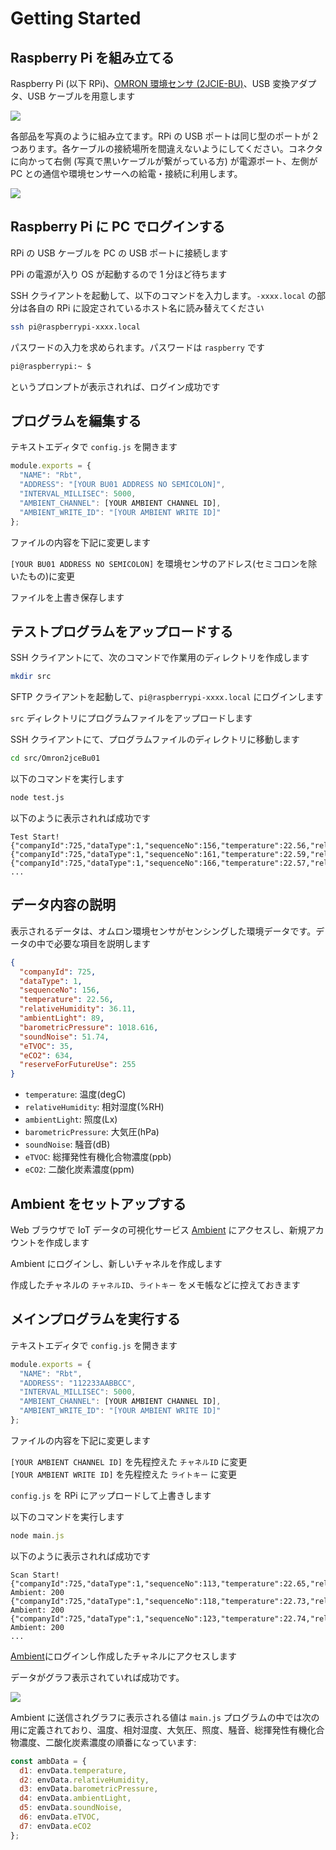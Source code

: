 # Getting Started

## Raspberry Pi を組み立てる

Raspberry Pi (以下 RPi)、[OMRON 環境センサ (2JCIE-BU)](https://www.fa.omron.co.jp/products/family/3724/)、USB 変換アダプタ、USB ケーブルを用意します

![](./images/00001.jpg)

各部品を写真のように組み立てます。RPi の USB ポートは同じ型のポートが 2 つあります。各ケーブルの接続場所を間違えないようにしてください。コネクタに向かって右側 (写真で黒いケーブルが繋がっている方) が電源ポート、左側が PC との通信や環境センサーへの給電・接続に利用します。

![](./images/00002.jpg)

## Raspberry Pi に PC でログインする

RPi の USB ケーブルを PC の USB ポートに接続します

PPi の電源が入り OS が起動するので 1 分ほど待ちます

SSH クライアントを起動して、以下のコマンドを入力します。`-xxxx.local` の部分は各自の RPi に設定されているホスト名に読み替えてください

```sh
ssh pi@raspberrypi-xxxx.local
```

パスワードの入力を求められます。パスワードは `raspberry` です

```sh
pi@raspberrypi:~ $
```

というプロンプトが表示されれば、ログイン成功です

## プログラムを編集する

テキストエディタで `config.js` を開きます

```js
module.exports = {
  "NAME": "Rbt",
  "ADDRESS": "[YOUR BU01 ADDRESS NO SEMICOLON]",
  "INTERVAL_MILLISEC": 5000,
  "AMBIENT_CHANNEL": [YOUR AMBIENT CHANNEL ID],
  "AMBIENT_WRITE_ID": "[YOUR AMBIENT WRITE ID]"
};
```

ファイルの内容を下記に変更します

`[YOUR BU01 ADDRESS NO SEMICOLON]` を環境センサのアドレス(セミコロンを除いたもの)に変更

ファイルを上書き保存します

## テストプログラムをアップロードする

SSH クライアントにて、次のコマンドで作業用のディレクトリを作成します

```sh
mkdir src
```

SFTP クライアントを起動して、`pi@raspberrypi-xxxx.local` にログインします

`src` ディレクトリにプログラムファイルをアップロードします

SSH クライアントにて、プログラムファイルのディレクトリに移動します

```sh
cd src/Omron2jceBu01
```

以下のコマンドを実行します

```sh
node test.js
```

以下のように表示されれば成功です

```
Test Start!
{"companyId":725,"dataType":1,"sequenceNo":156,"temperature":22.56,"relativeHumidity":36.11,"ambientLight":89,"barometricPressure":1018.616,"soundNoise":51.74,"eTVOC":35,"eCO2":634,"reserveForFutureUse":255}
{"companyId":725,"dataType":1,"sequenceNo":161,"temperature":22.59,"relativeHumidity":36.07,"ambientLight":91,"barometricPressure":1018.624,"soundNoise":56.37,"eTVOC":33,"eCO2":620,"reserveForFutureUse":255}
{"companyId":725,"dataType":1,"sequenceNo":166,"temperature":22.57,"relativeHumidity":35.96,"ambientLight":91,"barometricPressure":1018.627,"soundNoise":55.39,"eTVOC":30,"eCO2":597,"reserveForFutureUse":255}
...
```

## データ内容の説明

表示されるデータは、オムロン環境センサがセンシングした環境データです。データの中で必要な項目を説明します

```json
{
  "companyId": 725,
  "dataType": 1,
  "sequenceNo": 156,
  "temperature": 22.56,
  "relativeHumidity": 36.11,
  "ambientLight": 89,
  "barometricPressure": 1018.616,
  "soundNoise": 51.74,
  "eTVOC": 35,
  "eCO2": 634,
  "reserveForFutureUse": 255
}
```

- `temperature`: 温度(degC)
- `relativeHumidity`: 相対湿度(%RH)
- `ambientLight`: 照度(Lx)
- `barometricPressure`: 大気圧(hPa)
- `soundNoise`: 騒音(dB)
- `eTVOC`: 総揮発性有機化合物濃度(ppb)
- `eCO2`: 二酸化炭素濃度(ppm)

## Ambient をセットアップする

Web ブラウザで IoT データの可視化サービス [Ambient](https://ambidata.io) にアクセスし、新規アカウントを作成します

Ambient にログインし、新しいチャネルを作成します

作成したチャネルの `チャネルID`、`ライトキー` をメモ帳などに控えておきます

## メインプログラムを実行する

テキストエディタで `config.js` を開きます

```js
module.exports = {
  "NAME": "Rbt",
  "ADDRESS": "112233AABBCC",
  "INTERVAL_MILLISEC": 5000,
  "AMBIENT_CHANNEL": [YOUR AMBIENT CHANNEL ID],
  "AMBIENT_WRITE_ID": "[YOUR AMBIENT WRITE ID]"
};
```

ファイルの内容を下記に変更します

`[YOUR AMBIENT CHANNEL ID]` を先程控えた `チャネルID` に変更  
`[YOUR AMBIENT WRITE ID]` を先程控えた `ライトキー` に変更

`config.js` を RPi にアップロードして上書きします

以下のコマンドを実行します

```js
node main.js
```

以下のように表示されれば成功です

```
Scan Start!
{"companyId":725,"dataType":1,"sequenceNo":113,"temperature":22.65,"relativeHumidity":35.74,"ambientLight":87,"barometricPressure":1018.635,"soundNoise":50.4,"eTVOC":28,"eCO2":588,"reserveForFutureUse":255}
Ambient: 200
{"companyId":725,"dataType":1,"sequenceNo":118,"temperature":22.73,"relativeHumidity":35.61,"ambientLight":87,"barometricPressure":1018.64,"soundNoise":58.76,"eTVOC":28,"eCO2":588,"reserveForFutureUse":255}
Ambient: 200
{"companyId":725,"dataType":1,"sequenceNo":123,"temperature":22.74,"relativeHumidity":35.59,"ambientLight":87,"barometricPressure":1018.638,"soundNoise":57.62,"eTVOC":22,"eCO2":545,"reserveForFutureUse":255}
Ambient: 200
...
```

[Ambient](https://ambidata.io)にログインし作成したチャネルにアクセスします

データがグラフ表示されていれば成功です。

![](./images/00003.jpg)

Ambient に送信されグラフに表示される値は `main.js` プログラムの中では次の用に定義されており、温度、相対湿度、大気圧、照度、騒音、総揮発性有機化合物濃度、二酸化炭素濃度の順番になっています:

```js
const ambData = {
  d1: envData.temperature,
  d2: envData.relativeHumidity,
  d3: envData.barometricPressure,
  d4: envData.ambientLight,
  d5: envData.soundNoise,
  d6: envData.eTVOC,
  d7: envData.eCO2
};
```
